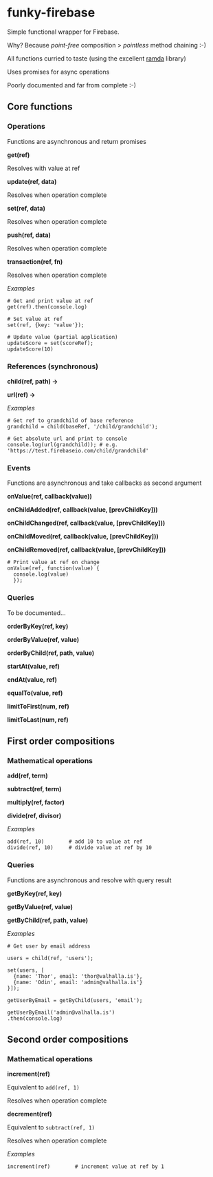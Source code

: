 # funky-firebase

Simple functional wrapper for Firebase.

Why? Because _point-free_ composition > _pointless_ method chaining :-)

All functions curried to taste (using the excellent [ramda](http://ramdajs.com/) library)

Uses promises for async operations

Poorly documented and far from complete :-)

## Core functions

### Operations
Functions are asynchronous and return promises

**get(ref)**

Resolves with value at ref

**update(ref, data)**

Resolves when operation complete

**set(ref, data)**

Resolves when operation complete

**push(ref, data)**

Resolves when operation complete

**transaction(ref, fn)**

Resolves when operation complete

_Examples_
```
# Get and print value at ref
get(ref).then(console.log)

# Set value at ref
set(ref, {key: 'value'});

# Update value (partial application)
updateScore = set(scoreRef);
updateScore(10)
```

### References (synchronous)

**child(ref, path) -> <ref>**

**url(ref) -> <url string>**

_Examples_
```
# Get ref to grandchild of base reference
grandchild = child(baseRef, '/child/grandchild');

# Get absolute url and print to console
console.log(url(grandchild)); # e.g. 'https://test.firebaseio.com/child/grandchild'
```

### Events
Functions are asynchronous and take callbacks as second argument

**onValue(ref, callback(value))**

**onChildAdded(ref, callback(value, [prevChildKey]))**

**onChildChanged(ref, callback(value, [prevChildKey]))**

**onChildMoved(ref, callback(value, [prevChildKey]))**

**onChildRemoved(ref, callback(value, [prevChildKey]))**

```
# Print value at ref on change
onValue(ref, function(value) {
  console.log(value)
  });
```

### Queries

To be documented...

**orderByKey(ref, key)**

**orderByValue(ref, value)**

**orderByChild(ref, path, value)**

**startAt(value, ref)**

**endAt(value, ref)**

**equalTo(value, ref)**

**limitToFirst(num, ref)**

**limitToLast(num, ref)**




## First order compositions

### Mathematical operations

**add(ref, term)**

**subtract(ref, term)**

**multiply(ref, factor)**

**divide(ref, divisor)**

_Examples_
```
add(ref, 10)        # add 10 to value at ref
divide(ref, 10)     # divide value at ref by 10
```

### Queries

Functions are asynchronous and resolve with query result

**getByKey(ref, key)**

**getByValue(ref, value)**

**getByChild(ref, path, value)**

_Examples_
```
# Get user by email address

users = child(ref, 'users');

set(users, [
  {name: 'Thor', email: 'thor@valhalla.is'},
  {name: 'Odin', email: 'admin@valhalla.is'}
}]);

getUserByEmail = getByChild(users, 'email');

getUserByEmail('admin@valhalla.is')
.then(console.log)
```

## Second order compositions

### Mathematical operations

**increment(ref)**

Equivalent to `add(ref, 1)`

Resolves when operation complete

**decrement(ref)**

Equivalent to `subtract(ref, 1)`

Resolves when operation complete

_Examples_

```
increment(ref)        # increment value at ref by 1
```

